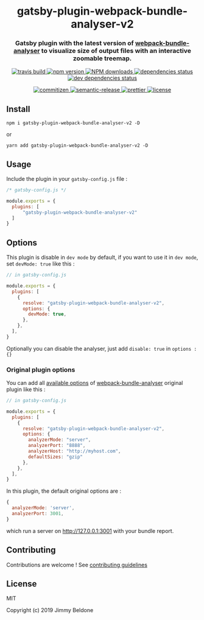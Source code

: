 <h1 align="center" style="border-bottom: none;">gatsby-plugin-webpack-bundle-analyser-v2</h1>
<h3 align="center">Gatsby plugin with the latest version of <a href="https://github.com/webpack-contrib/webpack-bundle-analyzer">webpack-bundle-analyser</a> to visualize size of output files with an interactive zoomable treemap.</h3>

<p align="center">
    <a href="https://travis-ci.com/JimmyBeldone/gatsby-plugin-webpack-bundle-analyser-v2">
        <img alt="travis build" src="https://travis-ci.com/JimmyBeldone/gatsby-plugin-webpack-bundle-analyser-v2.svg?branch=master">
    </a>
    <a href="https://www.npmjs.com/package/gatsby-plugin-webpack-bundle-analyser-v2">
        <img alt="npm version" src="https://badgen.net/npm/v/gatsby-plugin-webpack-bundle-analyser-v2">
    </a>
    <a href="http://npm-stat.com/charts.html?package=gatsby-plugin-webpack-bundle-analyser-v2">
        <img src="https://img.shields.io/npm/dm/gatsby-plugin-webpack-bundle-analyser-v2.svg" alt="NPM downloads">
    </a>
    <a href="#badge">
        <img alt="dependencies status" src="https://badgen.net/david/dep/JimmyBeldone/gatsby-plugin-webpack-bundle-analyser-v2">
    </a>
    <a href="#badge">
        <img alt="dev dependencies status" src="https://badgen.net/david/dev/JimmyBeldone/gatsby-plugin-webpack-bundle-analyser-v2">
    </a>
</p>
<p align="center">
    <a href="http://commitizen.github.io/cz-cli/">
        <img alt="commitizen" src="https://img.shields.io/badge/commitizen-friendly-brightgreen.svg">
    </a>
    <a href="https://github.com/semantic-release/semantic-release">
        <img alt="semantic-release" src="https://img.shields.io/badge/%20%20%F0%9F%93%A6%F0%9F%9A%80-semantic--release-e10079.svg">
    </a>
    <a href="https://github.com/prettier/prettier">
        <img alt="prettier" src="https://img.shields.io/badge/styled_with-prettier-ff69b4.svg">
    </a>
    <a href="https://github.com/JimmyBeldone/gatsby-plugin-webpack-bundle-analyser-v2/blob/master/LICENSE">
        <img alt="license" src="https://badgen.net/github/license/JimmyBeldone/gatsby-plugin-webpack-bundle-analyser-v2">
    </a>
</p>

## Install

`npm i gatsby-plugin-webpack-bundle-analyser-v2 -D`

or

`yarn add gatsby-plugin-webpack-bundle-analyser-v2 -D`

## Usage

Include the plugin in your `gatsby-config.js` file :

```javascript
/* gatsby-config.js */

module.exports = {
  plugins: [
      "gatsby-plugin-webpack-bundle-analyser-v2"
  ]
}
```

## Options

This plugin is disable in `dev mode` by default, if you want to use it in `dev mode`,
set `devMode: true` like this :

```javascript
// in gatsby-config.js

module.exports = {
  plugins: [
    {
      resolve: "gatsby-plugin-webpack-bundle-analyser-v2",
      options: {
        devMode: true,
      },
    },
  ],
}
```

Optionally you can disable the analyser, just add `disable: true` in `options : {}`


### Original plugin options

You can add all [available options](https://github.com/webpack-contrib/webpack-bundle-analyzer#options-for-plugin) of [webpack-bundle-analyser](https://github.com/webpack-contrib/webpack-bundle-analyzer) original plugin like this :

```javascript
// in gatsby-config.js

module.exports = {
  plugins: [
    {
      resolve: "gatsby-plugin-webpack-bundle-analyser-v2",
      options: {
        analyzerMode: "server",
        analyzerPort: "8888",
        analyzerHost: "http://myhost.com",
        defaultSizes: "gzip"
      },
    },
  ],
}
```

In this plugin, the default original options are :

```javascript
{
  analyzerMode: 'server',
  analyzerPort: 3001,
}
```

which run a server on http://127.0.0.1:3001 with your bundle report.

## Contributing

Contributions are welcome ! See [contributing guidelines](https://github.com/JimmyBeldone/gatsby-plugin-webpack-bundle-analyser-v2/blob/master/CONTRIBUTING.md)

## License

MIT

Copyright (c) 2019 Jimmy Beldone